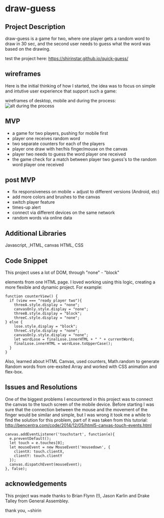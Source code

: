 # draw-guess
## Project Description
draw-guess is a game for two, where one player gets a random word to draw in 30 sec, and the second user needs to guess what the word was based on the drawing. 

test the project here: https://shirinstar.github.io/quick-guess/

## wireframes
Here is the initial thinking of how I started, the idea was to focus on simple and intutive user experience that support such a game:

wireframes of desktop, mobile and during the process: 
![alt during the process](https://i.imgur.com/5GOZSE8.png)

## MVP
- a game for two players, pushing for mobile first
- player one receives random word
- two separate counters for each of the players
- player one draw with her/his finger/mouse on the canvas
- player two needs to guess the word player one received
- the game check for a match between player two guess's to the random word player one received

## post MVP
- fix responsiveness on mobile + adjust to different versions (Android, etc)
- add more colors and brushes to the canvas
- switch player feature
- times-up alert
- connect via different devices on the same network
- random words via online data

## Additional Libraries
Javascript, ,HTML, canvas HTML, CSS

## Code Snippet
This project uses a lot of DOM, through "none" - "block" <div> elements from one HTML page. I loved working using this logic, creating a more flexible and dynamic project. For example:
```
function counterView() {
  if (view === "ready player two"){
    threeA.style.display = "none";
    canvasOnly.style.display = "none";
    threeB.style.display = "block";
    threeC.style.display = "none";
} else {
    lose.style.display = "block";
    threeC.style.display = "none";
    canvasOnly.style.display = "none";
    let wordLose = finalLose.innerHTML + " " + currentWord;
    finalLose.innerHTML = wordLose.toUpperCase();
  }
}
```
 Also, learned about HTML Canvas, used counters, Math.random to generate Random words from ore-exsited Array and worked with CSS animation and flex-box.   

## Issues and Resolutions
One of the biggest problems I encountered in this project was to connect the canvas to the touch screen of the mobile device. Before starting I was sure that the connection between the mouse and the movement of the finger would be similar and simple, but I was wrong it took me a while to find the solution for this problem, part of it was taken from this tutorial: http://bencentra.com/code/2014/12/05/html5-canvas-touch-events.html
```
canvas.addEventListener('touchstart', function(e){
  e.preventDefault();
  let touch = e.touches[0];
  let mouseEvent = new MouseEvent('mousedown', {
    clientX: touch.clientX,
    clientY: touch.clientY
  });
  canvas.dispatchEvent(mouseEvent);
}, false);
```

## acknowledgements
This project was made thanks to Brian Flynn (!), Jason Karlin and Drake Talley from General Assembley. 

thank you, 
~shirin
